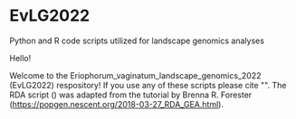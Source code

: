 # EvLG2022
Python and R code scripts utilized for landscape genomics analyses

Hello!

Welcome to the Eriophorum_vaginatum_landscape_genomics_2022 (EvLG2022) respository! If you use any of these scripts please cite "". The RDA script () was adapted from the tutorial by Brenna R. Forester (https://popgen.nescent.org/2018-03-27_RDA_GEA.html).
